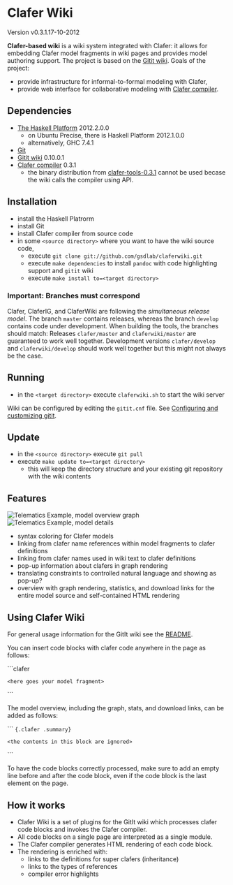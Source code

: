 Clafer Wiki
===========

Version v0.3.1.17-10-2012

**Clafer-based wiki** is a wiki system integrated with Clafer: it allows for embedding Clafer model fragments in wiki pages and provides model authoring support. The project is based on the [Gitit wiki](http://gitit.net/). Goals of the project:

* provide infrastructure for informal-to-formal modeling with Clafer,
* provide web interface for collaborative modeling with [Clafer compiler](https://github.com/gsdlab/clafer).

Dependencies
------------

* [The Haskell Platform](http://hackage.haskell.org/platform) 2012.2.0.0
  * on Ubuntu Precise, there is Haskell Platform 2012.1.0.0
  * alternatively, GHC 7.4.1
* [Git](http://git-scm.com) 
* [Gitit wiki](http://gitit.net) 0.10.0.1
* [Clafer compiler](https://github.com/gsdlab/clafer/) 0.3.1
  * the binary distribution from [clafer-tools-0.3.1](https://github.com/gsdlab/claferig/downloads) cannot be used becase the wiki calls the compiler using API.
  
Installation
------------

* install the Haskell Platrorm
* install Git
* install Clafer compiler from source code
* in some `<source directory>` where you want to have the wiki source code,
  * execute `git clone git://github.com/gsdlab/claferwiki.git`
  * execute `make dependencies` to install `pandoc` with code highlighting support and `gitit` wiki 
  * execute `make install to=<target directory>` 

### Important: Branches must correspond

Clafer, ClaferIG, and ClaferWiki are following the *simultaneous release model*. 
The branch `master` contains releases, whereas the branch `develop` contains code under development. 
When building the tools, the branches should match:
Releases `clafer/master` and `claferwiki/master` are guaranteed to work well together.
Development versions `clafer/develop` and `claferwiki/develop` should work well together but this might not always be the case.


Running
-------

* in the `<target directory>` execute `claferwiki.sh` to start the wiki server

Wiki can be configured by editing the `gitit.cnf` file. See [Configuring and customizing gitit](http://gitit.net/README#configuring-and-customizing-gitit).

Update
------

* in the `<source directory>` execute `git pull` 
* execute `make update to=<target directory>` 
  * this will keep the directory structure and your existing git repository with the wiki contents

Features
--------

![Telematics Example, model overview graph](https://raw.github.com/gsdlab/claferwiki/master/spec/telematics-screenshot-1-medium.png)
![Telematics Example, model details](https://raw.github.com/gsdlab/claferwiki/master/spec/telematics-screenshot-1-medium.png)

* syntax coloring for Clafer models
* linking from clafer name references within model fragments to clafer definitions
* linking from clafer names used in wiki text to clafer definitions
* pop-up information about clafers in graph rendering
* translating constraints to controlled natural language and showing as pop-up?
* overview with graph rendering, statistics, and download links for the entire model source and self-contained HTML rendering

Using Clafer Wiki
-----------------

For general usage information for the GitIt wiki see the [README](http://gitit.net/README).

You can insert code blocks with clafer code anywhere in the page as follows:


\`\`\`clafer

`<here goes your model fragment>`

\`\`\`

The model overview, including the graph, stats, and download links, can be added as follows:

\`\`\` `{.clafer .summary}`

`<the contents in this block are ignored>`

\`\`\`

To have the code blocks correctly processed, make sure to add an empty line before and after the code block, even if the code block is the last element on the page.

How it works
------------

* Clafer Wiki is a set of plugins for the GitIt wiki which processes clafer code blocks and invokes the Clafer compiler.
* All code blocks on a single page are interpreted as a single module.
* The Clafer compiler generates HTML rendering of each code block.
* The rendering is enriched with:
  * links to the definitions for super clafers (inheritance)
  * links to the types of references
  * compiler error highlights
